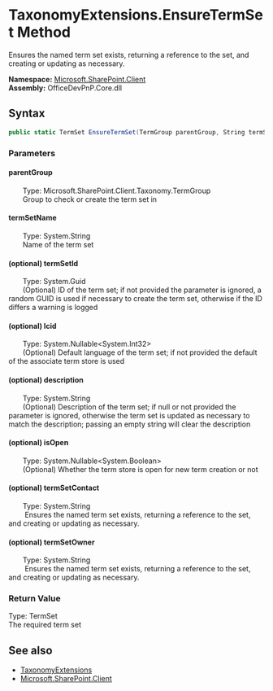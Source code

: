 # TaxonomyExtensions.EnsureTermSet Method  
 Ensures the named term set exists, returning a reference to the set, and creating or updating as necessary.   

**Namespace:** [Microsoft.SharePoint.Client](Microsoft.SharePoint.Client.md)  
**Assembly:** OfficeDevPnP.Core.dll  
## Syntax
```C#
public static TermSet EnsureTermSet(TermGroup parentGroup, String termSetName, Guid termSetId, Nullable<Int32> lcid, String description, Nullable<Boolean> isOpen, String termSetContact, String termSetOwner)
```
### Parameters
#### parentGroup  
&emsp;&emsp;Type: Microsoft.SharePoint.Client.Taxonomy.TermGroup  
&emsp;&emsp;Group to check or create the term set in  

  

#### termSetName  
&emsp;&emsp;Type: System.String  
&emsp;&emsp;Name of the term set  

  

#### (optional) termSetId  
&emsp;&emsp;Type: System.Guid  
&emsp;&emsp;(Optional) ID of the term set; if not provided the parameter is ignored, a random GUID is used if necessary to create the term set, otherwise if the ID differs a warning is logged  

  

#### (optional) lcid  
&emsp;&emsp;Type: System.Nullable<System.Int32>  
&emsp;&emsp;(Optional) Default language of the term set; if not provided the default of the associate term store is used  

  

#### (optional) description  
&emsp;&emsp;Type: System.String  
&emsp;&emsp;(Optional) Description of the term set; if null or not provided the parameter is ignored, otherwise the term set is updated as necessary to match the description; passing an empty string will clear the description  

  

#### (optional) isOpen  
&emsp;&emsp;Type: System.Nullable<System.Boolean>  
&emsp;&emsp;(Optional) Whether the term store is open for new term creation or not  

  

#### (optional) termSetContact  
&emsp;&emsp;Type: System.String  
&emsp;&emsp; Ensures the named term set exists, returning a reference to the set, and creating or updating as necessary.   

  

#### (optional) termSetOwner  
&emsp;&emsp;Type: System.String  
&emsp;&emsp; Ensures the named term set exists, returning a reference to the set, and creating or updating as necessary.   

  

### Return Value
Type: TermSet  
The required term set  


## See also
- [TaxonomyExtensions](Microsoft.SharePoint.Client.TaxonomyExtensions.md) 
- [Microsoft.SharePoint.Client](Microsoft.SharePoint.Client.md) 

